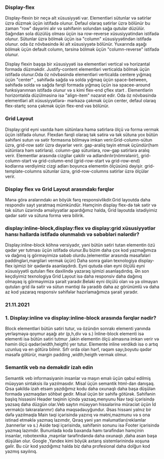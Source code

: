 ###  Display-flex
Display-flexin bir neçə alt xüsusiyyəti var. Elementləri sütunlar və sətirlər üzrə düzmək üçün istifadə olunur.
Defaul olaraq sətirlər üzrə bölünür bu  zaman "row" dəyərini alır və səhifənin solundan sağa qutular düzülür. Sağından sola düzülüş  olması üçün isə row-reverse xüsusiyyətindən istifadə olunur. Sütunlar üzrə bölmək üçün isə "column" xüsusiyyətindən istifadə olunur. oda öz növbəsində iki alt xüsusiyyətə bölünür. Yuxarında aşağı bölmək üçün default column, tərsinə bölmək üçün "column-reverse" istifadə olunur.

Display flexin başqa bir xüsusiyyəti isə elementləri vertical və horizantal formada düzməkdir. Justify-content elementləri verticalda bölmək üçün istifadə olunur.Oda öz növbəsində elementləri verticalda centere yığmaq üçün "center" , səhifədə sağda və solda yığmaq üçün space-between, səhifədə solda və sağda fərqli formada yığmaq üçün isə spacee-around funksiyanınnan istifadə olunur və s kimi flex-end çflex start . Elementlərin horizontalda düzülməsinə isə "align-item" nəzarət edir. Oda öz növbəsində elementləri alt xüsusiyyətlərə- mərkəzə çəkmək üçün center, defaul olaraq flex-startç sona çəkmək üçün flex-end vəs bölünür.


### Grid Layout

Display:grid eyni vaxtda həm sütünlara həmə sətirlərə ölçü və forma vermək üçün istifadə olunur. Flexdən fərqli olaraq tək sətirə və tək sütuna yox  bütün səhifəni sutun və sətir formasına bölməyə imkan verir.Grid-column-sütun üzrə, grid-row sətir üzrə dəyərlər verir. gap-araliq təyin etmək üçündür(həm sütünlara həm sətirlərə). column-gap sütunlara, row-gap sətirlərə aralıq verir. Elementlər arasında cizgilər çəkilir və adlandırılır(nömrələnir), grid-column-start və grid-column-end (grid-row-start və grid-row-end) kodlarına verdiyimiz cizgi adları boyunca elementin ölçüsünü dəyişir. grid-template-columns sütunlar üzrə, grid-row-columns sətirlər üzrə ölçülər verir.

### Display flex və  Grid Layout arasındakı fərqlər

Mənə görə aralarındakı ən böyük fərq responsivlikdir.Grid layoutda daha respondiv sayt yaratmaq mümkündür. Həmçinin  display flex-də tək sətir  və tək sütun üzərində əməliyyatlar apardığımız halda, Grid layoutda istədiyimiz qədər sətir və sütuna forma verə bilirik. 



### display:inline-block,display:flex və display:grid xüsusiyyətlər hansı hallarda istifadə olunmalıdı və səbəbləri nələrdir?

Display:inline-block köhnə versiyadır, yəni bütün sətiri tutan elementin özü qədər yer tutması üçün istifadə olunur.Bu bizim daha çox kod yazmağımıza və dağınıq iş görməyimizə səbəb olurdu.(elementlər arasında məsafələri paddingləri,margiləri vermək üçün) Daha sonra gələn texnologiya display-flex işimizi bir qədərdə asanlaşdırdı. Eyni qutuda olan eyni ölçülü  eyni xüsusiyyətli qutuları flex daxilində yazaraq işimizi asanlaşdırdıq. Ən son keçdiyimiz  texnologiya Grid Layout isə  daha responsiv daha dağınıq olmayaq iş görməyimizə şərait yaradır.Beləki eyni ölçülü olan və ya olmayan qutuları grid ilə sətir və sütun məntiqi ilə yaradıb daha az görünümlü və daha az kod yazaraq responsiv səhifələr hazırlamağımıza şərait yaradır.


### 21.11.2021 
### 1. Display:inline və display:inline-block arasında fərqlər nədir?
Block elementləri bütün sətiri tutur, və özündın sonrakı elementi yanında yerləşməyə qoymur aşağı atır (p,h,div və s.)
İnline-block elementi isə elementi isə bütün sətiri tutmur ,lakin elementin ölçü almasına imkan verir və həmin ölçü qədər(width,heigth) yer tutur.
Elemente inline verdikdı isə o artıq uzunluq və en götürə bilmir. Sıfr orda olan hərf, rəqəm sayı,boyutu qədər məsafə götürür, margin padding ,width,heigth  vermək olmur.

### Semantik veb nə deməkdir izah edin
Semantik veb informasiyanin insanlar və maşın emalı üçün qəbul edilmiş müəyyən sintaksis ilə yazılmasıdır. Misal üçün semantik html-dan danışaq. Qısa şəkildə izah etsəm yazdığımız kodu daha oxunaqlı daha başa düşülən formada yazmaqdan söhbət gedir. Misal üçün bir səhifə götürək. Səhifənin başlıq hissəsini Header təqinin içində yazsaq,menyunu Nav təqi içərisində yazsaq daha düzgün olar.Veb saytın müəyyən hissələrinə müraciət üçün İd vermək(o təkraralanmır) daha məqsədəuyğundur. Əsas hissəni yalnız bir dəfə yazılmaqla  Main təqi içərisində yazırıq və  mətni,məzmunu və s ona istinad etməklə yazmaq lazımdır, Qıraq  yəni yan məlumatları(reklamlar ,bannerlər və s.) Aside təqi içərisində, səhifənin sonunu isə Footer içərisində yazmaq lazımdır. Bununlada koda baxanda hamı tərəfindən həmçinin insanlar, robotexnika ,maşınlar tərəfindəndə  daha oxunaqlı ,daha asan başa düşülən olur. Google ,Yandex  kimi böyük axtarış sistemlərinində xoşuna gəlir. Bu cür kod yazdığımız halda biz daha profesional daha dolğun kod yazmış sayılırıq.